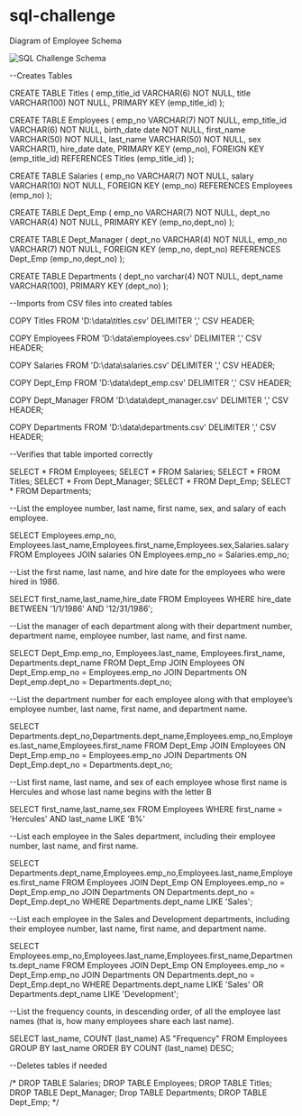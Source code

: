 # sql-challenge

Diagram of Employee Schema

![SQL Challenge Schema](https://github.com/AdrianD1021/sql-challenge/assets/31964188/a066a5a0-ba25-4a40-a05d-28deaf3b43fc)

--Creates Tables

CREATE TABLE Titles (
emp_title_id VARCHAR(6) NOT NULL,
title VARCHAR(100) NOT NULL,
PRIMARY KEY (emp_title_id)
);

CREATE TABLE Employees (
emp_no VARCHAR(7) NOT NULL,
emp_title_id VARCHAR(6) NOT NULL,
birth_date date NOT NULL,
first_name VARCHAR(50) NOT NULL,
last_name VARCHAR(50) NOT NULL,
sex VARCHAR(1),
hire_date date,
PRIMARY KEY (emp_no),
FOREIGN KEY (emp_title_id) REFERENCES Titles (emp_title_id)
);

CREATE TABLE Salaries (
emp_no VARCHAR(7) NOT NULL,
salary VARCHAR(10) NOT NULL,
FOREIGN KEY (emp_no) REFERENCES Employees (emp_no)
);

CREATE TABLE Dept_Emp (
emp_no VARCHAR(7) NOT NULL,
dept_no VARCHAR(4) NOT NULL,
PRIMARY KEY (emp_no,dept_no)
);

CREATE TABLE Dept_Manager (
dept_no VARCHAR(4) NOT NULL,
emp_no VARCHAR(7) NOT NULL,
FOREIGN KEY (emp_no, dept_no) REFERENCES Dept_Emp (emp_no,dept_no)
);

CREATE TABLE Departments (
dept_no varchar(4) NOT NULL,
dept_name VARCHAR(100),
PRIMARY KEY (dept_no)
);

--Imports from CSV files into created tables

COPY Titles
FROM 'D:\data\titles.csv'
DELIMITER ','
CSV HEADER;

COPY Employees
FROM 'D:\data\employees.csv'
DELIMITER ','
CSV HEADER;

COPY Salaries
FROM 'D:\data\salaries.csv'
DELIMITER ','
CSV HEADER;

COPY Dept_Emp
FROM 'D:\data\dept_emp.csv'
DELIMITER ','
CSV HEADER;

COPY Dept_Manager
FROM 'D:\data\dept_manager.csv'
DELIMITER ','
CSV HEADER;

COPY Departments
FROM 'D:\data\departments.csv'
DELIMITER ','
CSV HEADER;

--Verifies that table imported correctly

SELECT * FROM Employees;
SELECT * FROM Salaries;
SELECT * FROM Titles;
SELECT * From Dept_Manager;
SELECT * FROM Dept_Emp;
SELECT * FROM Departments;

--List the employee number, last name, first name, sex, and salary of each employee.

SELECT Employees.emp_no, Employees.last_name,Employees.first_name,Employees.sex,Salaries.salary
FROM Employees
JOIN salaries
ON Employees.emp_no = Salaries.emp_no;

--List the first name, last name, and hire date for the employees who were hired in 1986.

SELECT first_name,last_name,hire_date
FROM Employees
WHERE hire_date BETWEEN '1/1/1986' AND '12/31/1986';

--List the manager of each department along with their department number, department name, employee number, last name, and first name.

SELECT Dept_Emp.emp_no, Employees.last_name, Employees.first_name, Departments.dept_name
FROM Dept_Emp
JOIN Employees
ON Dept_Emp.emp_no = Employees.emp_no
JOIN Departments
ON Dept_emp.dept_no = Departments.dept_no;

--List the department number for each employee along with that employee’s employee number, last name, first name, and department name.

SELECT Departments.dept_no,Departments.dept_name,Employees.emp_no,Employees.last_name,Employees.first_name
FROM Dept_Emp
JOIN Employees
ON Dept_Emp.emp_no = Employees.emp_no
JOIN Departments
ON Dept_Emp.dept_no = Departments.dept_no;

--List first name, last name, and sex of each employee whose first name is Hercules and whose last name begins with the letter B

SELECT first_name,last_name,sex
FROM Employees
WHERE first_name = 'Hercules' AND last_name LIKE 'B%'

--List each employee in the Sales department, including their employee number, last name, and first name.

SELECT Departments.dept_name,Employees.emp_no,Employees.last_name,Employees.first_name
FROM Employees
JOIN Dept_Emp
ON Employees.emp_no = Dept_Emp.emp_no
JOIN Departments
ON Departments.dept_no = Dept_Emp.dept_no
WHERE Departments.dept_name LIKE 'Sales';

--List each employee in the Sales and Development departments, including their employee number, last name, first name, and department name.

SELECT Employees.emp_no,Employees.last_name,Employees.first_name,Departments.dept_name
FROM Employees
JOIN Dept_Emp
ON Employees.emp_no = Dept_Emp.emp_no
JOIN Departments
ON Departments.dept_no = Dept_Emp.dept_no
WHERE Departments.dept_name LIKE 'Sales' OR Departments.dept_name LIKE 'Development';

--List the frequency counts, in descending order, of all the employee last names (that is, how many employees share each last name).

SELECT last_name,
COUNT (last_name) AS "Frequency"
FROM Employees
GROUP BY last_name
ORDER BY
COUNT (last_name) DESC;

--Deletes tables if needed

/*
DROP TABLE Salaries;
DROP TABLE Employees;
DROP TABLE Titles;
DROP TABLE Dept_Manager;
Drop TABLE Departments;
DROP TABLE Dept_Emp;
*/
